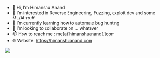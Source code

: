 - 👋 Hi, I’m Himanshu Anand
- 👀 I’m interested in Reverse Engineering, Fuzzing, exploit dev and some ML/AI stuff 
- 🌱 I’m currently learning how to automate bug hunting
- 💞️ I’m looking to collaborate on ... whatever 
- 📫 How to reach me : me[at]himanshuanand[.]com
- 🌐 Website: https://himanshuanand.com

<a href="https://twitter.com/anand_himanshu" ><img src="https://img.shields.io/twitter/follow/anand_himanshu.svg?style=social" /> </a>

<!---
unknownhad/unknownhad is a ✨ special ✨ repository because its `README.md` (this file) appears on your GitHub profile.
You can click the Preview link to take a look at your changes.
--->
